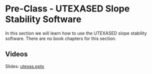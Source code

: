 # Pre-Class - UTEXASED Slope Stability Software

In this section we will learn how to use the UTEXASED slope stability software. There are no book chapters for this section.

## Videos

Slides: [utexas.pptx](utexas.pptx)


